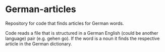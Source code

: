 # German-articles
Repository for code that finds articles for German words.

Code reads a file that is structured in a German English (could be another language) pair (e.g. gehen go). If the word is a noun it finds the respective article in the German dictionary.
